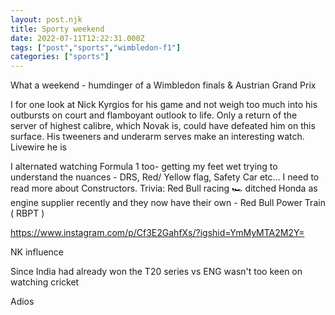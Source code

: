 ```yaml
---
layout: post.njk
title: Sporty weekend
date: 2022-07-11T12:22:31.000Z
tags: ["post","sports","wimbledon-f1"]
categories: ["sports"]
---
```


What a weekend - humdinger of a Wimbledon finals & Austrian Grand Prix

I for one look at Nick Kyrgios for his game and not weigh too much into his outbursts on court and flamboyant outlook to life. Only a return of the server of highest calibre, which Novak is, could have defeated him on this surface. His tweeners and underarm serves make an interesting watch. Livewire he is

I alternated watching Formula 1 too- getting my feet wet trying to understand the nuances - DRS, Red/ Yellow flag, Safety Car etc... I need to read more about Constructors. Trivia: Red Bull racing 🏎️ ditched Honda as engine supplier recently and they now have their own - Red Bull Power Train ( RBPT )

https://www.instagram.com/p/Cf3E2GahfXs/?igshid=YmMyMTA2M2Y=

NK influence

Since India had already won the T20 series vs ENG wasn't too keen on watching cricket

Adios